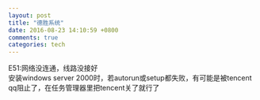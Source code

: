 ```yaml
---
layout: post
title: "德胜系统"
date: 2016-08-23 14:10:59 +0800
comments: true
categories: tech
---
```

E51:网络没连通，线路没接好  
安装windows server 2000时，若autorun或setup都失败，有可能是被tencent qq阻止了，在任务管理器里把tencent关了就行了

